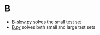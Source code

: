 # B

- [B-slow.py](B-slow) solves the small test set
- [B.py](B.py) solves both small and large test sets
